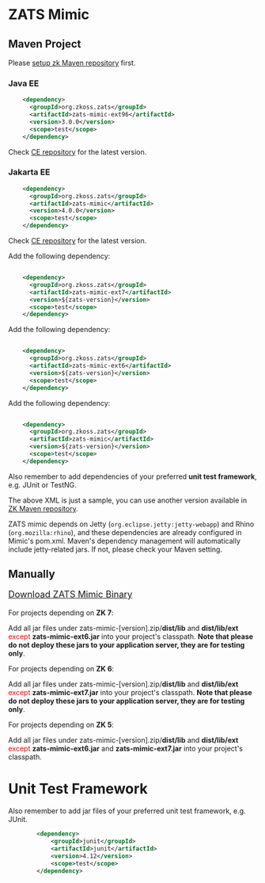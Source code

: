 # ZATS Mimic

## Maven Project

Please [ setup zk Maven
repository](ZK_Installation_Guide/Setting_up_IDE/Maven/Use_ZK_Maven_Artifacts/Resolving_ZK_Framework_Artifacts_via_Maven#How_to_Use_ZK_Maven_Repository)
first.

### Java EE

``` xml
    <dependency>
      <groupId>org.zkoss.zats</groupId>
      <artifactId>zats-mimic-ext96</artifactId>
      <version>3.0.0</version>
      <scope>test</scope>
    </dependency>
```

Check [CE
repository](https://mavensync.zkoss.org/maven2/org/zkoss/zats/zats-mimic-ext96/)
for the latest version.

### Jakarta EE

``` xml
    <dependency>
      <groupId>org.zkoss.zats</groupId>
      <artifactId>zats-mimic</artifactId>
      <version>4.0.0</version>
      <scope>test</scope>
    </dependency>
```

Check [CE
repository](https://mavensync.zkoss.org/maven2/org/zkoss/zats/zats-mimic/)
for the latest version.

Add the following dependency:

``` xml

    <dependency>
      <groupId>org.zkoss.zats</groupId>
      <artifactId>zats-mimic-ext7</artifactId>
      <version>${zats-version}</version>
      <scope>test</scope>
    </dependency>
```

Add the following dependency:

``` xml

    <dependency>
      <groupId>org.zkoss.zats</groupId>
      <artifactId>zats-mimic-ext6</artifactId>
      <version>${zats-version}</version>
      <scope>test</scope>
    </dependency>
```

Add the following dependency:

``` xml

    <dependency>
      <groupId>org.zkoss.zats</groupId>
      <artifactId>zats-mimic</artifactId>
      <version>${zats-version}</version>
      <scope>test</scope>
    </dependency>
```

Also remember to add dependencies of your preferred **unit test
framework**, e.g. JUnit or TestNG.

The above XML is just a sample, you can use another version available in
[ZK Maven
repository](http://mavensync.zkoss.org/maven2/org/zkoss/zats/zats-mimic-ext6/).

ZATS mimic depends on Jetty (`org.eclipse.jetty:jetty-webapp`) and Rhino
(`org.mozilla:rhino`), and these dependencies are already configured in
Mimic's pom.xml. Maven's dependency management will automatically
include jetty-related jars. If not, please check your Maven setting.

## Manually

<div style="font-size:18px;">

[Download ZATS Mimic Binary](http://www.zkoss.org/download/zats)

</div>

For projects depending on **ZK 7**:

Add all jar files under zats-mimic-\[version\].zip/**dist/lib** and
**dist/lib/ext** <span style="color:red"> except </span>
**zats-mimic-ext6.jar** into your project's classpath. **Note that
please do not deploy these jars to your application server, they are for
testing only**.

For projects depending on **ZK 6**:

Add all jar files under zats-mimic-\[version\].zip/**dist/lib** and
**dist/lib/ext** <span style="color:red"> except </span>
**zats-mimic-ext7.jar** into your project's classpath. **Note that
please do not deploy these jars to your application server, they are for
testing only**.

For projects depending on **ZK 5**:

Add all jar files under zats-mimic-\[version\].zip/**dist/lib** and
**dist/lib/ext** <span style="color:red"> except </span>
**zats-mimic-ext6.jar** and **zats-mimic-ext7.jar** into your project's
classpath.

# Unit Test Framework

Also remember to add jar files of your preferred unit test framework,
e.g. JUnit.

``` xml
        <dependency>
            <groupId>junit</groupId>
            <artifactId>junit</artifactId>
            <version>4.12</version>
            <scope>test</scope>
        </dependency>
```
